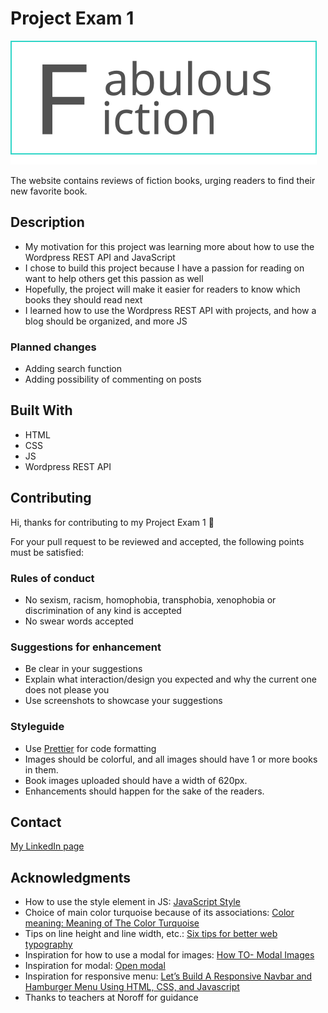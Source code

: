 # Project Exam 1

![Blog logo](/images/logo.svg)

The website contains reviews of fiction books, urging readers to find their new favorite book.

## Description

- My motivation for this project was learning more about how to use the Wordpress REST API and JavaScript
- I chose to build this project because I have a passion for reading on want to help others get this passion as well
- Hopefully, the project will make it easier for readers to know which books they should read next
- I learned how to use the Wordpress REST API with projects, and how a blog should be organized, and more JS

### Planned changes

- Adding search function
- Adding possibility of commenting on posts

## Built With

- HTML
- CSS
- JS
- Wordpress REST API

## Contributing

Hi, thanks for contributing to my Project Exam 1 :wave:

For your pull request to be reviewed and accepted, the following points must be satisfied:

### Rules of conduct

- No sexism, racism, homophobia, transphobia, xenophobia or discrimination of any kind is accepted
- No swear words accepted

### Suggestions for enhancement

- Be clear in your suggestions
- Explain what interaction/design you expected and why the current one does not please you
- Use screenshots to showcase your suggestions

### Styleguide

- Use [Prettier](https://prettier.io/) for code formatting
- Images should be colorful, and all images should have 1 or more books in them.
- Book images uploaded should have a width of 620px.
- Enhancements should happen for the sake of the readers.

## Contact

[My LinkedIn page](https://www.linkedin.com/in/kristine-bache-a033ab173/)

## Acknowledgments

- How to use the style element in JS: [JavaScript Style](https://www.javascripttutorial.net/javascript-dom/javascript-style/)
- Choice of main color turquoise because of its associations: [Color meaning: Meaning of The Color Turquoise](https://www.bourncreative.com/meaning-of-the-color-turquoise)
- Tips on line height and line width, etc.: [Six tips for better web typography](https://css-tricks.com/six-tips-for-better-web-typography/)
- Inspiration for how to use a modal for images: [How TO- Modal Images](http://www-db.deis.unibo.it/courses/TW/DOCS/w3schools/howto/howto_css_modal_images.asp.html)
- Inspiration for modal: [Open modal](https://stackoverflow.com/questions/70539763/how-do-i-open-modal-with-javascript-without-using-jquery)
- Inspiration for responsive menu: [Let’s Build A Responsive Navbar and Hamburger Menu Using HTML, CSS, and Javascript](https://dev.to/devggaurav/let-s-build-a-responsive-navbar-and-hamburger-menu-using-html-css-and-javascript-4gci)
- Thanks to teachers at Noroff for guidance
